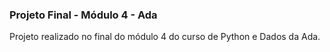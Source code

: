 ### Projeto Final - Módulo 4 - Ada
Projeto realizado no final do módulo 4 do curso de Python e Dados da Ada.
